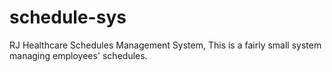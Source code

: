# schedule-sys
RJ Healthcare Schedules Management System, This is a fairly small system managing employees' schedules.
